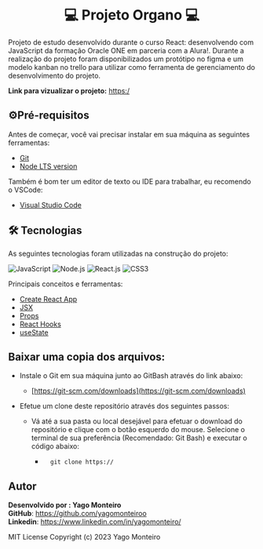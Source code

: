 <h1 align="center">💻 Projeto Organo 💻</h1> 

Projeto de estudo desenvolvido durante o curso React: desenvolvendo com JavaScript da formação Oracle ONE em parceria com a Alura!. Durante a realização do projeto foram disponibilizados um protótipo no figma e um modelo kanban no trello para utilizar como ferramenta de gerenciamento do desenvolvimento do projeto.

**Link para vizualizar o  projeto:**
[https:/](https:/)          
                    
## ⚙️Pré-requisitos

Antes de começar, você vai precisar instalar em sua máquina as seguintes ferramentas:
- [Git](https://git-scm.com)
- [Node LTS version](https://nodejs.org/en)


Também é bom ter um editor de texto ou IDE para trabalhar, eu recomendo o VSCode:
 - [Visual Studio Code](https://code.visualstudio.com/)



## 🛠 Tecnologias

As seguintes tecnologias foram utilizadas na construção do projeto:

![JavaScript](https://img.shields.io/badge/JavaScript-F7DF1E?style=for-the-badge&logo=javascript&logoColor=black)
![Node.js](https://img.shields.io/badge/Node.js-43853D?style=for-the-badge&logo=node.js&logoColor=white)
![React.js](https://img.shields.io/badge/React-20232A?style=for-the-badge&logo=react&logoColor=61DAFB)
![CSS3](https://img.shields.io/badge/CSS-239120?&style=for-the-badge&logo=css3&logoColor=white)

Principais conceitos e ferramentas:
- [Create React App](https://create-react-app.dev/)
- [JSX](https://pt-br.legacy.reactjs.org/docs/introducing-jsx.html)
- [Props](https://legacy.reactjs.org/docs/components-and-props.html)
- [React Hooks](https://pt-br.legacy.reactjs.org/docs/hooks-overview.html)
- [useState](https://react.dev/reference/react/useState)



## Baixar uma copia dos arquivos:

-   Instale o Git em sua máquina junto ao GitBash através do link abaixo:
    -   [https://git-scm.com/downloads](https://git-scm.com/downloads)
    
-   Efetue um clone deste repositório através dos seguintes passos:
    -   Vá até a sua pasta ou local desejável para efetuar o download do repositório e clique com o botão esquerdo do mouse. Selecione o terminal de sua preferência (Recomendado: Git Bash) e executar o código abaixo:

	    - ```gitbash
	    	git clone https://  
## Autor

**Desenvolvido por : Yago Monteiro**<br>
**GitHub**: https://github.com/yagomonteiroo<br>
**Linkedin**: https://www.linkedin.com/in/yagomonteiro/

MIT License
Copyright (c) 2023 Yago Monteiro
